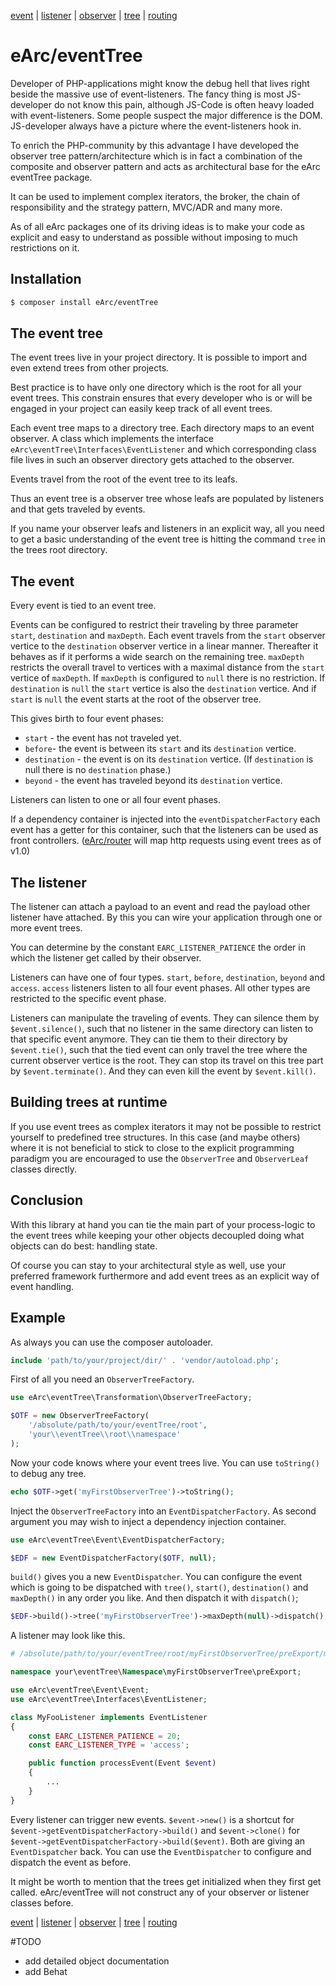 [event](doc/event.md) | [listener](doc/listener.md) | 
[observer](doc/observer.md) | [tree](doc/tree.md) | [routing](doc/routing.md)

# eArc/eventTree

Developer of PHP-applications might know the debug hell that lives right beside
the massive use of event-listeners. The fancy thing is most JS-developer do not 
know this pain, although JS-Code is often heavy loaded with event-listeners.
Some people suspect the major difference is the DOM. JS-developer always have a 
picture where the event-listeners hook in.

To enrich the PHP-community by this advantage I have developed the observer tree
pattern/architecture which is in fact a combination of the composite and
observer pattern and acts as architectural base for the eArc eventTree package.

It can be used to implement complex iterators, the broker, the chain of 
responsibility and the strategy pattern, MVC/ADR and many more.

As of all eArc packages one of its driving ideas is to make your code as
explicit and easy to understand as possible without imposing to much 
restrictions on it.    

## Installation
```bash
$ composer install eArc/eventTree
```

## The event tree

The event trees live in your project directory. It is possible to import and
even extend trees from other projects.  

Best practice is to have only one directory which is the root for all your event
trees. This constrain ensures that every developer who is or will be engaged in 
your project can easily keep track of all event trees.

Each event tree maps to a directory tree. Each directory maps to an event
observer. A class which implements the interface 
`eArc\eventTree\Interfaces\EventListener` and which corresponding class file
lives in such an observer directory gets attached to the observer.  

Events travel from the root of the event tree to its leafs.

Thus an event tree is a observer tree whose leafs are populated by listeners and
that gets traveled by events.

If you name your observer leafs and listeners in an explicit way, all you need 
to get a basic understanding of the event tree is hitting the command `tree` in
the trees root directory.

## The event

Every event is tied to an event tree. 

Events can be configured to restrict their traveling by three parameter `start`, 
`destination` and `maxDepth`. Each event travels from the `start` observer 
vertice to the `destination` observer vertice in a linear manner. Thereafter it 
behaves as if it performs a wide search on the remaining tree. `maxDepth` 
restricts the overall travel to vertices with a maximal distance from the 
`start` vertice of `maxDepth`. If `maxDepth` is configured to `null` there is 
no restriction. If `destination` is `null` the `start` vertice is also the 
`destination` vertice. And if `start` is `null` the event starts at the root of 
the observer tree.

This gives birth to four event phases:
- `start` - the event has not traveled yet.
- `before`- the event is between its `start` and its `destination` vertice.
- `destination` - the event is on its `destination` vertice. (If `destination`
    is null there is no `destination` phase.)
- `beyond` - the event has traveled beyond its `destination` vertice.

Listeners can listen to one or all four event phases.

If a dependency container is injected into the `eventDispatcherFactory` each
event has a getter for this container, such that the listeners can be used as 
front controllers. ([eArc/router](http://github.com/Koudela/eArc-router) will 
map http requests using event trees as of v1.0)

## The listener

The listener can attach a payload to an event and read the payload other 
listener have attached. By this you can wire your application through one or 
more event trees.

You can determine by the constant `EARC_LISTENER_PATIENCE` the order in which 
the listener get called by their observer.

Listeners can have one of four types. `start`, `before`, `destination`, `beyond`
and `access`. `access` listeners listen to all four event phases. All other
types are restricted to the specific event phase. 

Listeners can manipulate the traveling of events. They can silence them by
`$event.silence()`, such that no listener in the same directory can
listen to that specific event anymore.  They can tie them to their directory
by `$event.tie()`, such that the tied event can only travel the 
tree where the current observer vertice is the root. They can stop its travel on 
this tree part by `$event.terminate()`. And they can even kill the event by
`$event.kill()`. 

## Building trees at runtime

If you use event trees as complex iterators it may not be possible to restrict
yourself to predefined tree structures. In this case (and maybe others) where it 
is not beneficial to stick to close to the explicit programming paradigm you
are encouraged to use the `ObserverTree` and `ObserverLeaf` classes directly.  

## Conclusion

With this library at hand you can tie the main part of your process-logic to the 
event trees while keeping your other objects decoupled doing what objects can
do best: handling state. 

Of course you can stay to your architectural style as well, use your preferred 
framework furthermore and add event trees as an explicit way of event handling.

## Example

As always you can use the composer autoloader.
```php
include 'path/to/your/project/dir/' . 'vendor/autoload.php';
``` 

First of all you need an `ObserverTreeFactory`.

```php
use eArc\eventTree\Transformation\ObserverTreeFactory;

$OTF = new ObserverTreeFactory(
    '/absolute/path/to/your/eventTree/root', 
    'your\\eventTree\\root\\namespace'
);
```

Now your code knows where your event trees live. You can use `toString()` to 
debug any tree. 

```php
echo $OTF->get('myFirstObserverTree')->toString();
```

Inject the `ObserverTreeFactory` into an `EventDispatcherFactory`. As second 
argument you may wish to inject a dependency injection container.  
 
```php
use eArc\eventTree\Event\EventDispatcherFactory;

$EDF = new EventDispatcherFactory($OTF, null);
```

`build()` gives you a new `EventDispatcher`. You can configure the event which
is going to be dispatched with `tree()`, `start()`, `destination()` and 
`maxDepth()` in any order you like. And then dispatch it with `dispatch()`; 


```php
$EDF->build()->tree('myFirstObserverTree')->maxDepth(null)->dispatch();
```

A listener may look like this.

```php
# /absolute/path/to/your/eventTree/root/myFirstObserverTree/preExport/myFooListener.php

namespace your\eventTree\Namespace\myFirstObserverTree\preExport;

use eArc\eventTree\Event\Event;
use eArc\eventTree\Interfaces\EventListener;

class MyFooListener implements EventListener
{
    const EARC_LISTENER_PATIENCE = 20;
    const EARC_LISTENER_TYPE = 'access';

    public function processEvent(Event $event)
    {
        ...
    }
}
```

Every listener can trigger new events. `$event->new()` is a shortcut for  
`$event->getEventDispatcherFactory->build()` and `$event->clone()` for
`$event->getEventDispatcherFactory->build($event)`. Both are giving an 
`EventDispatcher` back. You can use the `EventDispatcher` to configure and
dispatch the event as before. 

It might be worth to mention that the trees get initialized when they first get
called. eArc/eventTree will not construct any of your observer or listener
classes before.

[event](doc/event.md) | [listener](doc/listener.md) | 
[observer](doc/observer.md) | [tree](doc/tree.md) | [routing](doc/routing.md)

#TODO
- add detailed object documentation
- add Behat